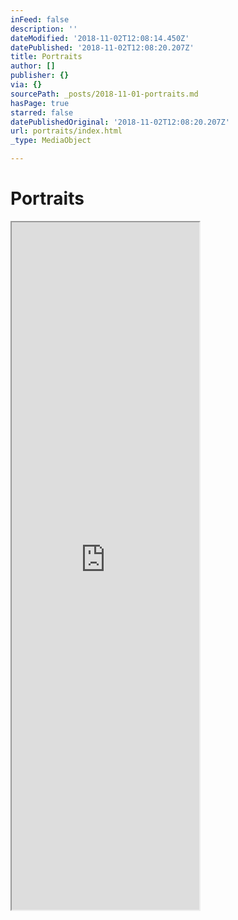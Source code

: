 ```yaml
---
inFeed: false
description: ''
dateModified: '2018-11-02T12:08:14.450Z'
datePublished: '2018-11-02T12:08:20.207Z'
title: Portraits
author: []
publisher: {}
via: {}
sourcePath: _posts/2018-11-01-portraits.md
hasPage: true
starred: false
datePublishedOriginal: '2018-11-02T12:08:20.207Z'
url: portraits/index.html
_type: MediaObject

---
```

# Portraits

<iframe src="https://the-grid.github.io/ed-userhtml/?g=eJztWOtu2zYU_u-nOFOwwmkt2c6l63xDt6y79EdbYMWGYdgPSqItLhQpkFRiL_AD7Tn2Yju8yJYd95Iu2DAgMBLL5Ll-POd8tCefffP64u0vb15AYUo-60yaN0ryWecx3KRyGWv2BxOLUSpVTlWMK-tOp_8YfuQsp7qQ15BJYQgTVMHjfifRzXq8Xb_pAJRkGV-z3BQjGA4Gg2o5xsVKamaYFCNQlBPDrujYiaoFwzVSGznueHffo1UwBQVWkgXVkK4gp3NSc-O8lisfj3MFkDNdcbIagZCCNiZe0aWBR1ApesVkjSZqY6TQTt8u9iARVsSayGqlpRphgEwYqnZjJamWvDYuViOrEZwPPrfPIT0fdpNG7CTik5OQMclzCycMn_qFTHLr6Lpg3uAcUYuvKVsUZgSp5PlmEQ-Cot4zr2cUEU1Ag-SpBkq0MxAOSpGc1Rr34LRaur9BA8SbkInDM3I5eywiTMctKuveAbNBRPmIBgdcOOPeUePitYBCXlHVA8wXCKScZJeQ4r-FkrXIfdqImClwlzNjOIWUGdCUxqZAmUWxOZhRMOWC8R9cSFtzcUBRLVLSHfTcK3l23ERzQSqfr03GWjWbc_Z6R_MT-9qH-nzvzBB6GJ7sl267HFKJOJZOslURWPCuQKzbmHC2QK2M-sIKtVmXKWbl4uoO-6dATXbsD8DtfGTA-0X24YBddW4q4y2efS6N7qc15xTfmchZRoxUvk1w713tUYSSbUBrUg8fm54eQAjn9uEdpWl6oLpCc21amgmOQyVOucwu9xth32i7MzDDhGR2xmAlYSLvLaSjL4b21eDyLbF4AhE4fVwlWTDmBEeSVcd2TS8ZnmyzHQtS4nFYgfHB_bxWxEc8TM61lXmX7rt1MLLnjeVLupor1NOwCWquZAk3siIZM4hacrYGd9ytteHaGfkHypOSGgI24ml0xeh1JZWJHCFgdU8jVwPTHOdtRv3w7-Hx4VkRHuuMcDodRkg32qw43ecbaBNOKvMV3LhKn5OScfT_E1U5EaQHGo8_1lSx-bipssG6zQg7ZLDusHIBN3jyBgubN91YsjzndPyfUNu_zUu3KOggUT3w0gMvPfDSAy_9L3kptLouCZaLAp0pSoXu4VcGfELUfUHb4rSIPS9pzghIwVdBFNPLodua66d2rB-7GNozuRc6tl3rw2rpqLEfaG3S91-nJpbEZp3OJGdXkHGi9TQ6wCjRnsiGxywIuAnQ3t12YTQbQh_OJn3cdVKW57TKplFhTKVH_X5VMM5Z9bsshJYikWqR1Jd9JNGyVoqsiDJ9y9-KMGywn1E2efnmuwhcGoHLR3Zi3ArCu7cawXt4-8Q8Tu4zj5dE_PXn3RJxKveSyel9ZvKVyBW9Bkd8WPEXSmq89xhmsgJTw4K9W5YfNHcvCJzdKwKGXdo2hYtaFzhx9B0z3lffz5A08rbDI5TMOMsu8SOvtU-4Gw-Po9mjI_Ty5dl40iezlpaF8rDWVuncKzU-J6lqoA1ZtKjYM7FPRldENH6QI1pukPIUCjpPzhEOHhSewR3UTj5N7bSttkERJyirzKxzRXDwWrkfRE6XMAVkLTvqAibbLbwOdea1yByBtVATft4e1IEnUxD-HrVR3Yntvcq3dVtyQdOGz8bhwc9p1MtlVpfoJFlQ84JT-6i_Xl1YqF4hVXU3rREdN7r23vIxmhZop8Tm0BUwC04TTsXCFBjULphr-zvXRnoCw32JHfW1u5Ap6DLcGYyBocaOAC49eXIcfj6DsPcr-y1xdZmEWw4qR_ZbVDR2vg9Zteketml3rMWsydmhsreWKIqOMsQD_KUo6kHkcbHeQlzbROPhgRDdHSzE6Dzsym8DwCra-Bl70g7Vi4-erydzKbEN3UrziJRufyiFvwH00duj" height="1100" style=""></iframe>